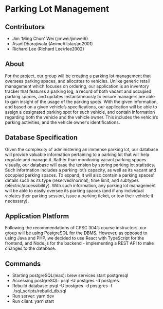 # Parking Lot Management  

## Contributors 

- Jim 'Ming Chun' Wei (jimwei/jimwei6)
- Asad Dhorajiwala (AnimeAllstar/ad2001)
- Richard Lee (Richard Lee/rlee2002)

## About 

For the project, our group will be creating a parking lot management that oversees parking spaces, and allocates to vehicles. Unlike generic retail management which focuses on ordering, our application is an inventory tracker that features a parking log, a record of both vacant and occupied parking spaces, and updates instantaneously to ensure managers are able to gain insight of the usage of the parking spots. With the given information, and based on a given vehicle’s specifications, our application will be able to assign a designated parking spot for such vehicle, and contain information regarding both the vehicle and the vehicle owner. This includes the vehicle’s parking activities, and the vehicle owner’s identifications. 

## Database Specification
 
Given the complexity of administering an immense parking lot, our database will provide valuable information pertaining to a parking lot that will help regulate and manage it. Rather than monitoring vacant parking spaces visually, our database will ease the tension by storing parking lot statistics. Such information includes a parking lot’s capacity, as well as its vacant and occupied parking spaces. To expand, it will also contain a parking spaces’ details such as its type (reserved/normal), time limit, and subtypes (electric/accessibility). With such information, any parking lot management will be able to easily oversee its parking spaces (and if any individual violates their parking session, issue a parking ticket, or tow their vehicle if necessary). 
 
## Application Platform
 
Following the recommendations of CPSC 304’s course instructors, our group will be using PostgreSQL for the DBMS. However, as opposed to using Java and PHP, we decided to use React with TypeScript for the frontend, and Node.js for the backend - implementing a REST API to make changes to the database.

## Commands 

- Starting postgreSQL(mac): brew services start postgresql 
- Accessing postgreSQL: psql -U postgres -d postgres 
- Rebuild database: psql -U postgres -d postgres -f ./sql_scripts/rebuild_db.sql 
- Run server: yarn dev 
- Run client: yarn start